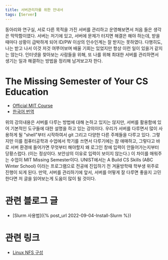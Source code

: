 ```yaml
---
title: 서버관리자를 위한 안내서
tags: [Server]
---
```


동아리와 연구실, 서로 다른 목적을 가진 서버를 관리하고 운영해보면서 처음 들은 생각은 막막함이였다. 서버는 저기에 있고, 서버에 문제가 터지면 해결은 해야 하는데, 받을때마다 상황이 급박하게 되어 ID/PW 이상의 인수인계는 잘 받지는 못하였다. 다행히도, 나는 받고 나서 이것 저것 여쭈어보며 배울 기회는 있었지만 항상 이런 일이 있을거 같지는 않는다. 인터넷을 찾아보는 사람들을 위해, 또 나를 위해 최대한 서버를 관리하면서 생기는 일과 해결하는 방법을 정리해 남겨보고자 한다. 

# The Missing Semester of Your CS Education

- [Official MIT Course](https://missing.csail.mit.edu/)
- [한국어 번역](https://missing-semester-kr.github.io/)

위의 강의내용은 서버를 다루는 방법에 대해 논하고 있지는 않지만, 서버를 활용함에 있어 기본적인 도구들에 대한 설명을 하고 있는 강의이다.
우리가 서버를 다루면서 많이 사용하게 될 "shell"부터 시작하여서 git 그리고 다양한 다른 주제들을 다루고 있다.
그렇지만 이를 컴퓨터공학과 수업에서 학기를 쓰면서 다루기에는 참 애매하고, 그렇다고 바로 서버 환경에 들어가면 무엇부터 해야할지 왜 로그인 창에 입력이 안들어가는지부터 당황스럽다. (이는 정상이다. 보안상의 이유로 입력이 보이지 않는다.)
이 차이를 매워주는 수업이 MIT Missing Semester이다. UNIST에서는 A Build CS Skills (ABC Winter School) 이라는 프로그램으로 전공에 진입하기 전 겨울방학때 학부생 위주로 진행이 되게 된다.
만약, 서버를 관리하기에 앞서, 서버를 어떻게 잘 다루면 좋을지 고민한다면 저 글을 읽어보는게 도움이 많이 될 것이다.

# 관련 블로그 글

- [Slurm 사용법]({% post_url 2022-09-04-Install-Slurm %})

# 관련 링크

- [Linux NFS 구성](https://onecoin-life.com/87)